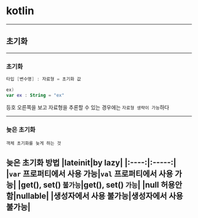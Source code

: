 # kotlin
---
## 초기화
---
### 초기화
```kotlin
타입 [변수명] : 자료형 = 초기화 값

ex)
var ex : String = "ex"
```
등호 오른쪽을 보고 자료형을 추론할 수 있는 경우에는 `자료형 생략이 가능`하다

---
### 늦은 초기화
```
객체 초기화를 늦게 하는 것
```
늦은 초기화 방법
|lateinit|by lazy|
|:----:|:-----:|
|`var` 프로퍼티에서 사용 가능|`val` 프로퍼티에서 사용 가능|
|get(), set() `불가능`|get(), set() `가능`|
|null 허용안함|nullable|
|생성자에서 사용 불가능|생성자에서 사용 불가능|
---